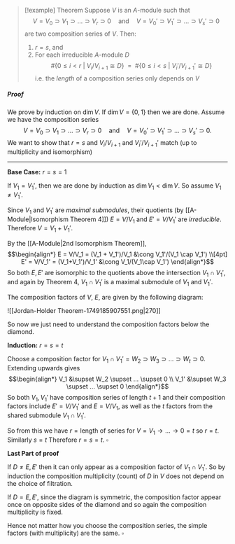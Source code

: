>[!example] Theorem
>Suppose $V$ is an $A$-module such that 
>$$V = V_0 \supset V_1 \supset ... \supset V_r \supset 0 \quad \text{and}\quad V = V_0' \supset V_1' \supset ... \supset V_s' \supset 0$$
>are two composition series of $V$. Then:
>1. $r=s$, and 
>2. For each irreducible $A$-module $D$
>   $$\#\{0 \leq i < r \:|\: V_i /V_{i+1} \cong D\} \:\:=\:\: \#\{0 \leq i < s \:|\: V_i' /V_{i+1}' \cong D\}$$
>   i.e. the *length* of a composition series only depends on $V$ 
##### Proof
We prove by induction on $\dim V$.  If $\dim V = \{0,1\}$ then we are done. Assume we have the composition series
$$V = V_0 \supset V_1 \supset ... \supset V_r \supset 0 \quad \text{and}\quad V = V_0' \supset V_1' \supset ... \supset V_s' \supset 0.$$
We want to show that $r=s$ and $V_i/V_{i+1}$ and $V_i'/V_{i+1}'$ match (up to multiplicity and isomorphism)

---
**Base Case:** $r=s=1$

If $V_1=V_1'$, then we are done by induction as $\dim V_1 < \dim V$. So assume $V_1 \neq V_1'$.

Since $V_1$ and $V_1'$ are *maximal submodules*, their quotients (by [[A-Module|Isomorphism Theorem 4]]) $E=V/V_1$ and $E'=V/V_1'$ are *irreducible*. Therefore $V = V_1 + V_1'$.

By the [[A-Module|2nd Isomorphism Theorem]], 
$$\begin{align*}
E = V/V_1 = (V_1 + V_1')/V_1 &\cong V_1'/(V_1 \cap V_1') \\[4pt]
E' = V/V_1' = (V_1+V_1')/V_1' &\cong V_1/(V_1\cap V_1')
\end{align*}$$
So both $E,E'$ are isomorphic to the quotients above the intersection $V_1 \cap V_1'$, and again by Theorem 4, $V_1\cap V_1'$ is a maximal submodule of $V_1$ and $V_1'$.  

The composition factors of $V$, $E$, are given by the following diagram:

![[Jordan-Holder Theorem-1749185907551.png|270]]

So now we just need to understand the composition factors below the diamond.

**Induction:** $r=s=t$

Choose a composition factor for $V_1\cap V_1' = W_2 \supset W_3 \supset ... \supset W_t \supset 0$. Extending upwards gives
$$\begin{align*}
V_1 &\supset W_2 \supset ... \supset 0 \\
V_1' &\supset W_3 \supset ... \supset 0
\end{align*}$$
So both $V_1,V_1'$ have composition series of length $t+1$ and their composition factors include $E' = V/V_1'$ and $E = V/V_1$, as well as the $t$ factors from the shared submodule $V_1 \cap V_1'$. 

So from this we have $r = \text{length of series for } V = V_1 \to ... \to 0 = t$ so $r = t$. Similarly $s=t$
Therefore $r = s = t$.  $\square$

**Last Part of proof**

If $D \neq E,E'$ then it can only appear as a composition factor of $V_1 \cap V_1'$. So by induction the composition multiplicity (count) of $D$ in $V$ does not depend on the choice of filtration. 

If $D=E,E'$, since the diagram is symmetric, the composition factor appear once on opposite sides of the diamond and so again the composition multiplicity is fixed.

Hence not matter how you choose the composition series, the simple factors (with multiplicity) are the same. $\square$ 


